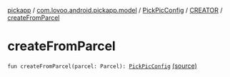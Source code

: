 [pickapp](../../../index.md) / [com.lovoo.android.pickapp.model](../../index.md) / [PickPicConfig](../index.md) / [CREATOR](index.md) / [createFromParcel](./create-from-parcel.md)

# createFromParcel

`fun createFromParcel(parcel: Parcel): `[`PickPicConfig`](../index.md) [(source)](https://github.com/lovoo/android-pickpic/blob/master/pickapp/src/main/kotlin/com/lovoo/android/pickapp/model/PickPicConfig.kt#L66)